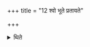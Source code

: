 +++
title = "12 श्वो भूते प्रतायते"

+++

<details><summary>थिते</summary>

श्वो भूते प्रतायते गोतमचतुष्टोमयोः पूर्वो रथंतरसामा १२
</details>
